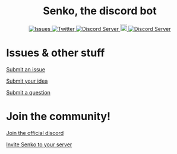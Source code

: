 <div align='center'>
    <h1>Senko, the discord bot</h1>
    <a href="https://github.com/Senko-The-Kitsune/Senko-Issues/issues">
        <img alt="Issues" src="https://img.shields.io/github/issues/Senko-The-Kitsune/Senko-Issues?color=0088ff">
    </a>
    <a href="https://twitter.com/TrueSenko">
        <img alt="Twitter" src="https://img.shields.io/badge/Twitter-2f4962?style=flat&logo=twitter">
    </a>
    <a href="https://discord.gg/senko">
        <img src="https://discordapp.com/api/guilds/777251087592718336/widget.png?style=shield" alt="Discord Server">
    </a>
    <a href="https://badge.fury.io/gh/Senko-The-Kitsune%2FSenko-Issues">
        <img 
        src="https://badge.fury.io/gh/Senko-The-Kitsune%2FSenko-Issues.svg" 
        alt="Version" height="18">
    </a>
    <a href="https://reddit.com/r/SenkosWorld">
        <img href="https://reddit.com/r/SenkosWorld" alt="Discord Server" src="https://img.shields.io/badge/Reddit-505050?style=flat&logo=reddit">
    </a>
    <div>
</div>


<div align='left'>

<h1>Issues & other stuff</h1>

[Submit an issue](https://github.com/SenkoTheKitsune1/Senko-Issues/issues/new?assignees=&labels=Bug/Error&template=bug-report.md&title=)

[Submit your idea](https://github.com/Senko-The-Kitsune/Senko-Issues/issues/new?assignees=&labels=Feature+Request&template=feature_request.md&title=)

[Submit a question](https://github.com/SenkoTheKitsune1/Senko-Issues/issues/new?assignees=&labels=Question)

<h1>Join the community!</h1>

[Join the official discord](https://discord.com/invite/senko)

[Invite Senko to your server](https://discord.com/oauth2/authorize?client_id=777676015887319050&permissions=25600&scope=bot)

